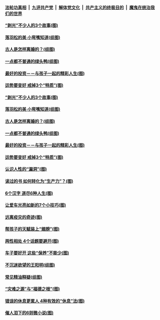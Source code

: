

####  [法轮功真相](../../../../basic/blob/master/README.md?t=02080401) &nbsp;|&nbsp; [九评共产党](../../../../9ping.md/blob/master/README.md?t=02080401) &nbsp;|&nbsp; [解体党文化](../../../../jtdwh.md/blob/master/README.md?t=02080401)  &nbsp;|&nbsp; [共产主义的终极目的](../../../../gczydzjmd.md/blob/master/README.md?t=02080401) &nbsp;|&nbsp; [魔鬼在统治我们的世界](../../../../mgztzwmdsj.md/blob/master/README.md?t=02080401) 

#### [“剥光”不少人的3个故事(图)](../pages/p8/961486.md?t=02080401) 

#### [落羽松的美 小弯嘴知道(组图)](../pages/p8/961672.md?t=02080401) 

#### [古人是怎样离婚的？(组图)](../pages/p8/961235.md?t=02080401) 

#### [一点都不普通的绿头鸭(组图)](../pages/p8/961663.md?t=02080401) 

#### [最好的投资－－与孩子一起的精彩人生(图)](../pages/p8/961644.md?t=02080401) 

#### [运势要变好 戒掉3个“特质”(图)](../pages/p8/961614.md?t=02080401) 

#### [“剥光”不少人的3个故事(图)](../pages/p8/961486.md?t=02080401) 

#### [落羽松的美 小弯嘴知道(组图)](../pages/p8/961672.md?t=02080401) 

#### [古人是怎样离婚的？(组图)](../pages/p8/961235.md?t=02080401) 


#### [一点都不普通的绿头鸭(组图)](../pages/p8/961663.md?t=02080401) 

#### [最好的投资－－与孩子一起的精彩人生(图)](../pages/p8/961644.md?t=02080401) 

#### [运势要变好 戒掉3个“特质”(图)](../pages/p8/961614.md?t=02080401) 

#### [认识​人性的“漏洞”(图)](../pages/p8/961230.md?t=02080401) 

#### [读过的书 如何转化为“生产力”？(图)](../pages/p8/960097.md?t=02080401) 

#### [6个汉字 道尽6种人生(图)](../pages/p8/961509.md?t=02080401) 

#### [让爱车光亮如新的7个小技巧(图)](../pages/p8/961536.md?t=02080401) 

#### [远离疫灾的奇迹(图)](../pages/p8/961245.md?t=02080401) 

#### [帮孩子的天赋装上“翅膀”(图)](../pages/p8/960095.md?t=02080401) 

#### [两性相处 4个话题要避开(图)](../pages/p8/961417.md?t=02080401) 

#### [车子要好开 这些“保养”不能少(图)](../pages/p8/961406.md?t=02080401) 

#### [不沉迷欲望的王阳明(组图)](../pages/p8/961226.md?t=02080401) 

#### [常见精油释疑(组图)](../pages/p8/960091.md?t=02080401) 

#### [“灾难之源”与“福德之根”(图)](../pages/p8/961297.md?t=02080401) 

#### [错误的休息更累人 4种有效的“休息”法(图)](../pages/p8/961182.md?t=02080401) 

#### [催人泪下的6则微小说(图)](../pages/p8/960664.md?t=02080401) 

